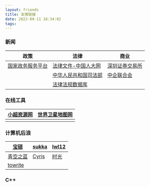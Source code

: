 ```yaml
---
layout: friends
title: 友情链接
date: 2022-09-11 18:34:02
tags:
---
```



### 新闻

| 政策                                                    | 法律                                                               | 商业                                                                     |
|---------------------------------------------------------|--------------------------------------------------------------------|--------------------------------------------------------------------------|
| [国家政务服务平台](http://gjzwfw.www.gov.cn/index.html) | [法律文件-中国人大网](http://www.npc.gov.cn/npc/c12488/list.shtml) | [深圳证券交易所](http://www.szse.cn/disclosure/listed/notice/index.html) |
|                                                         | [中华人民共和国司法部](https://www.chinalaw.gov.cn/)               | [中企联合会](http://www.cec1979.org.cn/)                                 |
|                                                         | [法律法规数据库](https://flk.npc.gov.cn/)                          |                                                                          |


### 在线工具

| [小超资源网](https://www.xc6b.com) |[世界卫星地图网](https://bajiu.cn/ditu/?id=1)  |
|---------------------------------------------|--|
|                                             |  |



### 计算机后浪

| [宝硕](https://blog.baoshuo.ren/) | [sukka](https://skk.moe/)   | [lwl12](https://blog.lwl12.com/) |
|-----------------------------------|-----------------------------|----------------------------------|
| [青空之蓝](https://www.ixk.me/)   | [Cyris](https://cyris.moe/) | [时光](https://imrbq.cn/)        |
|[towrite](https://towriting.com/)| | |


### C++

